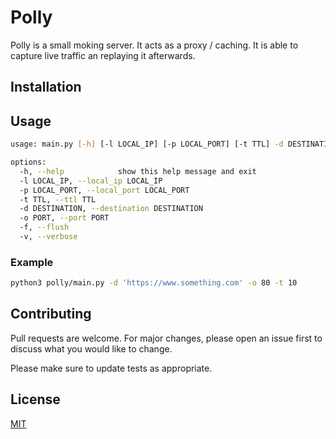 # Polly

Polly is a small moking server. It acts as a proxy / caching. It is able to capture live traffic an replaying it afterwards.

## Installation


## Usage

```bash
usage: main.py [-h] [-l LOCAL_IP] [-p LOCAL_PORT] [-t TTL] -d DESTINATION [-o PORT] [-f] [-v]

options:
  -h, --help            show this help message and exit
  -l LOCAL_IP, --local_ip LOCAL_IP
  -p LOCAL_PORT, --local_port LOCAL_PORT
  -t TTL, --ttl TTL
  -d DESTINATION, --destination DESTINATION
  -o PORT, --port PORT
  -f, --flush
  -v, --verbose
```

### Example


```bash
python3 polly/main.py -d 'https://www.something.com' -o 80 -t 10
```

## Contributing

Pull requests are welcome. For major changes, please open an issue first
to discuss what you would like to change.

Please make sure to update tests as appropriate.

## License

[MIT](https://choosealicense.com/licenses/mit/)